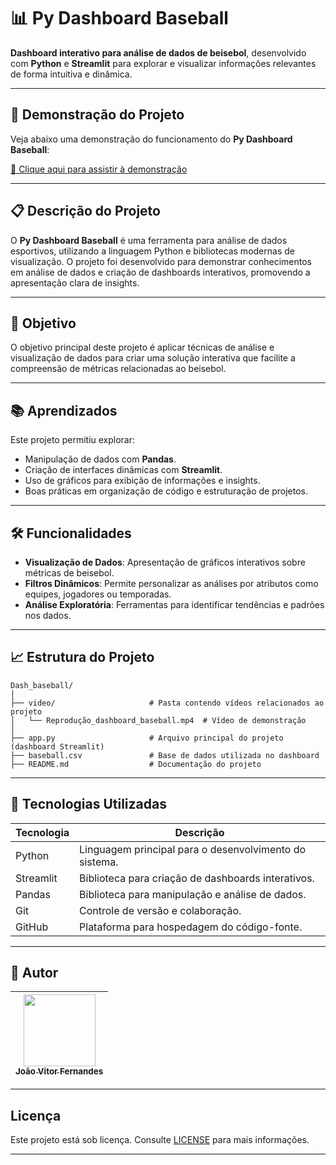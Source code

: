 # 📊 Py Dashboard Baseball  

**Dashboard interativo para análise de dados de beisebol**, desenvolvido com **Python** e **Streamlit** para explorar e visualizar informações relevantes de forma intuitiva e dinâmica.  

---

## 🎥 Demonstração do Projeto

Veja abaixo uma demonstração do funcionamento do **Py Dashboard Baseball**:

[🎥 Clique aqui para assistir à demonstração](./video/Reprodução_dashboard_baseball.mp4)

---


## 📋 Descrição do Projeto  
O **Py Dashboard Baseball** é uma ferramenta para análise de dados esportivos, utilizando a linguagem Python e bibliotecas modernas de visualização. O projeto foi desenvolvido para demonstrar conhecimentos em análise de dados e criação de dashboards interativos, promovendo a apresentação clara de insights.  

---

## 🎯 Objetivo  
O objetivo principal deste projeto é aplicar técnicas de análise e visualização de dados para criar uma solução interativa que facilite a compreensão de métricas relacionadas ao beisebol.  

---

## 📚 Aprendizados  
Este projeto permitiu explorar:  
- Manipulação de dados com **Pandas**.  
- Criação de interfaces dinâmicas com **Streamlit**.  
- Uso de gráficos para exibição de informações e insights.  
- Boas práticas em organização de código e estruturação de projetos.  

---

## 🛠️ Funcionalidades  
- **Visualização de Dados**: Apresentação de gráficos interativos sobre métricas de beisebol.  
- **Filtros Dinâmicos**: Permite personalizar as análises por atributos como equipes, jogadores ou temporadas.  
- **Análise Exploratória**: Ferramentas para identificar tendências e padrões nos dados.  

---

## 📈 Estrutura do Projeto  
```plaintext
Dash_baseball/
│
├── video/                     # Pasta contendo vídeos relacionados ao projeto
│   └── Reprodução_dashboard_baseball.mp4  # Vídeo de demonstração
│
├── app.py                     # Arquivo principal do projeto (dashboard Streamlit)
├── baseball.csv               # Base de dados utilizada no dashboard
├── README.md                  # Documentação do projeto

```

---

## 🚀 Tecnologias Utilizadas  

| Tecnologia | Descrição |
|------------|-----------|
| Python     | Linguagem principal para o desenvolvimento do sistema. |
| Streamlit  | Biblioteca para criação de dashboards interativos. |
| Pandas     | Biblioteca para manipulação e análise de dados. |
| Git        | Controle de versão e colaboração. |
| GitHub     | Plataforma para hospedagem do código-fonte. |

---

## 👥 Autor  

| [<img src="https://avatars.githubusercontent.com/u/170758704?s=400&u=da7a33d81f3feeb953e687442cba5d042527f94d&v=4" width=115><br><sub>João Vitor Fernandes</sub>](https://github.com/Joaofernandes-DEV) |
|:----------------------------------------------------------------------------------------------------------------------------------------------------------:|

---

## Licença  

Este projeto está sob licença. Consulte [LICENSE](LICENSE) para mais informações.  

---
